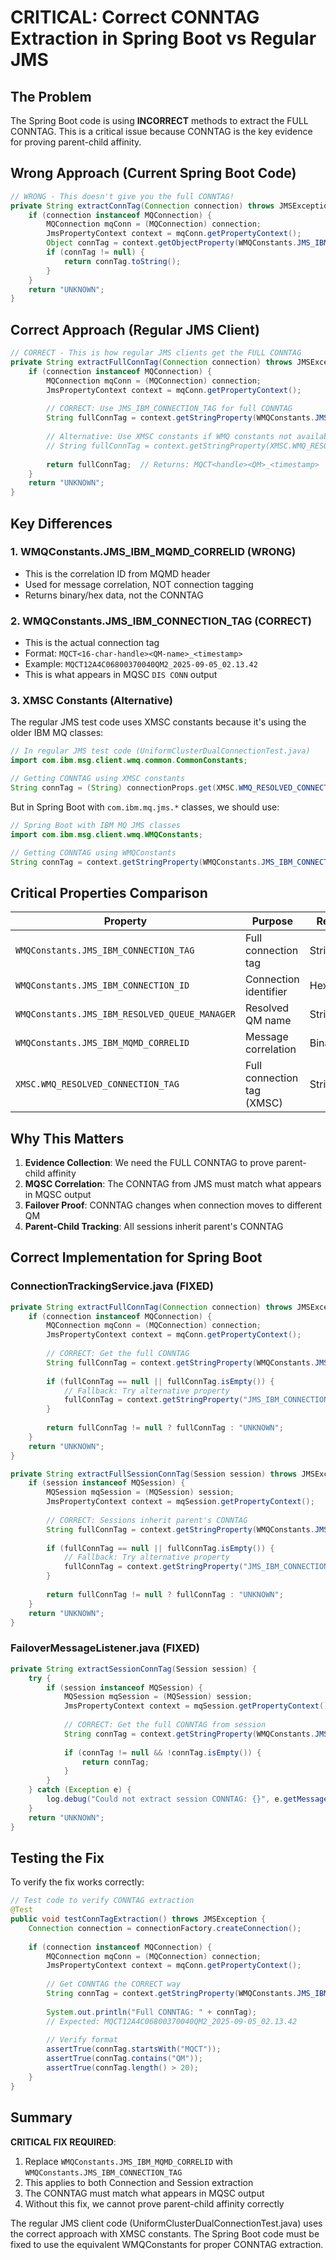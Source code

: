 # CRITICAL: Correct CONNTAG Extraction in Spring Boot vs Regular JMS

## The Problem

The Spring Boot code is using **INCORRECT** methods to extract the FULL CONNTAG. This is a critical issue because CONNTAG is the key evidence for proving parent-child affinity.

## Wrong Approach (Current Spring Boot Code)

```java
// WRONG - This doesn't give you the full CONNTAG!
private String extractConnTag(Connection connection) throws JMSException {
    if (connection instanceof MQConnection) {
        MQConnection mqConn = (MQConnection) connection;
        JmsPropertyContext context = mqConn.getPropertyContext();
        Object connTag = context.getObjectProperty(WMQConstants.JMS_IBM_MQMD_CORRELID);  // WRONG!
        if (connTag != null) {
            return connTag.toString();
        }
    }
    return "UNKNOWN";
}
```

## Correct Approach (Regular JMS Client)

```java
// CORRECT - This is how regular JMS clients get the FULL CONNTAG
private String extractFullConnTag(Connection connection) throws JMSException {
    if (connection instanceof MQConnection) {
        MQConnection mqConn = (MQConnection) connection;
        JmsPropertyContext context = mqConn.getPropertyContext();
        
        // CORRECT: Use JMS_IBM_CONNECTION_TAG for full CONNTAG
        String fullConnTag = context.getStringProperty(WMQConstants.JMS_IBM_CONNECTION_TAG);
        
        // Alternative: Use XMSC constants if WMQ constants not available
        // String fullConnTag = context.getStringProperty(XMSC.WMQ_RESOLVED_CONNECTION_TAG);
        
        return fullConnTag;  // Returns: MQCT<handle><QM>_<timestamp>
    }
    return "UNKNOWN";
}
```

## Key Differences

### 1. WMQConstants.JMS_IBM_MQMD_CORRELID (WRONG)
- This is the correlation ID from MQMD header
- Used for message correlation, NOT connection tagging
- Returns binary/hex data, not the CONNTAG

### 2. WMQConstants.JMS_IBM_CONNECTION_TAG (CORRECT)
- This is the actual connection tag
- Format: `MQCT<16-char-handle><QM-name>_<timestamp>`
- Example: `MQCT12A4C06800370040QM2_2025-09-05_02.13.42`
- This is what appears in MQSC `DIS CONN` output

### 3. XMSC Constants (Alternative)
The regular JMS test code uses XMSC constants because it's using the older IBM MQ classes:

```java
// In regular JMS test code (UniformClusterDualConnectionTest.java)
import com.ibm.msg.client.wmq.common.CommonConstants;

// Getting CONNTAG using XMSC constants
String connTag = (String) connectionProps.get(XMSC.WMQ_RESOLVED_CONNECTION_TAG);
```

But in Spring Boot with `com.ibm.mq.jms.*` classes, we should use:

```java
// Spring Boot with IBM MQ JMS classes
import com.ibm.msg.client.wmq.WMQConstants;

// Getting CONNTAG using WMQConstants
String connTag = context.getStringProperty(WMQConstants.JMS_IBM_CONNECTION_TAG);
```

## Critical Properties Comparison

| Property | Purpose | Returns | Example |
|----------|---------|---------|---------|
| `WMQConstants.JMS_IBM_CONNECTION_TAG` | Full connection tag | String | `MQCT12A4C06800370040QM2_2025-09-05_02.13.42` |
| `WMQConstants.JMS_IBM_CONNECTION_ID` | Connection identifier | Hex String | `414D5143514D32...` |
| `WMQConstants.JMS_IBM_RESOLVED_QUEUE_MANAGER` | Resolved QM name | String | `QM2` |
| `WMQConstants.JMS_IBM_MQMD_CORRELID` | Message correlation | Binary/Hex | Not for CONNTAG! |
| `XMSC.WMQ_RESOLVED_CONNECTION_TAG` | Full connection tag (XMSC) | String | Same as JMS_IBM_CONNECTION_TAG |

## Why This Matters

1. **Evidence Collection**: We need the FULL CONNTAG to prove parent-child affinity
2. **MQSC Correlation**: The CONNTAG from JMS must match what appears in MQSC output
3. **Failover Proof**: CONNTAG changes when connection moves to different QM
4. **Parent-Child Tracking**: All sessions inherit parent's CONNTAG

## Correct Implementation for Spring Boot

### ConnectionTrackingService.java (FIXED)

```java
private String extractFullConnTag(Connection connection) throws JMSException {
    if (connection instanceof MQConnection) {
        MQConnection mqConn = (MQConnection) connection;
        JmsPropertyContext context = mqConn.getPropertyContext();
        
        // CORRECT: Get the full CONNTAG
        String fullConnTag = context.getStringProperty(WMQConstants.JMS_IBM_CONNECTION_TAG);
        
        if (fullConnTag == null || fullConnTag.isEmpty()) {
            // Fallback: Try alternative property
            fullConnTag = context.getStringProperty("JMS_IBM_CONNECTION_TAG");
        }
        
        return fullConnTag != null ? fullConnTag : "UNKNOWN";
    }
    return "UNKNOWN";
}

private String extractFullSessionConnTag(Session session) throws JMSException {
    if (session instanceof MQSession) {
        MQSession mqSession = (MQSession) session;
        JmsPropertyContext context = mqSession.getPropertyContext();
        
        // CORRECT: Sessions inherit parent's CONNTAG
        String fullConnTag = context.getStringProperty(WMQConstants.JMS_IBM_CONNECTION_TAG);
        
        if (fullConnTag == null || fullConnTag.isEmpty()) {
            // Fallback: Try alternative property
            fullConnTag = context.getStringProperty("JMS_IBM_CONNECTION_TAG");
        }
        
        return fullConnTag != null ? fullConnTag : "UNKNOWN";
    }
    return "UNKNOWN";
}
```

### FailoverMessageListener.java (FIXED)

```java
private String extractSessionConnTag(Session session) {
    try {
        if (session instanceof MQSession) {
            MQSession mqSession = (MQSession) session;
            JmsPropertyContext context = mqSession.getPropertyContext();
            
            // CORRECT: Get the full CONNTAG from session
            String connTag = context.getStringProperty(WMQConstants.JMS_IBM_CONNECTION_TAG);
            
            if (connTag != null && !connTag.isEmpty()) {
                return connTag;
            }
        }
    } catch (Exception e) {
        log.debug("Could not extract session CONNTAG: {}", e.getMessage());
    }
    return "UNKNOWN";
}
```

## Testing the Fix

To verify the fix works correctly:

```java
// Test code to verify CONNTAG extraction
@Test
public void testConnTagExtraction() throws JMSException {
    Connection connection = connectionFactory.createConnection();
    
    if (connection instanceof MQConnection) {
        MQConnection mqConn = (MQConnection) connection;
        JmsPropertyContext context = mqConn.getPropertyContext();
        
        // Get CONNTAG the CORRECT way
        String connTag = context.getStringProperty(WMQConstants.JMS_IBM_CONNECTION_TAG);
        
        System.out.println("Full CONNTAG: " + connTag);
        // Expected: MQCT12A4C06800370040QM2_2025-09-05_02.13.42
        
        // Verify format
        assertTrue(connTag.startsWith("MQCT"));
        assertTrue(connTag.contains("QM"));
        assertTrue(connTag.length() > 20);
    }
}
```

## Summary

**CRITICAL FIX REQUIRED**:
1. Replace `WMQConstants.JMS_IBM_MQMD_CORRELID` with `WMQConstants.JMS_IBM_CONNECTION_TAG`
2. This applies to both Connection and Session extraction
3. The CONNTAG must match what appears in MQSC output
4. Without this fix, we cannot prove parent-child affinity correctly

The regular JMS client code (UniformClusterDualConnectionTest.java) uses the correct approach with XMSC constants. The Spring Boot code must be fixed to use the equivalent WMQConstants for proper CONNTAG extraction.